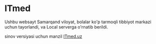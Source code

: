 # ITmed

Ushbu websayt Samarqand viloyat, bolalar ko'p tarmoqli tibbiyot markazi uchun tayorlandi, va Local  serverga o'rnatib berildi.

sinov versiyasi uchun manzil <a href = 'https://doctorjournal.netlify.app'> ITmed.uz </a>  
